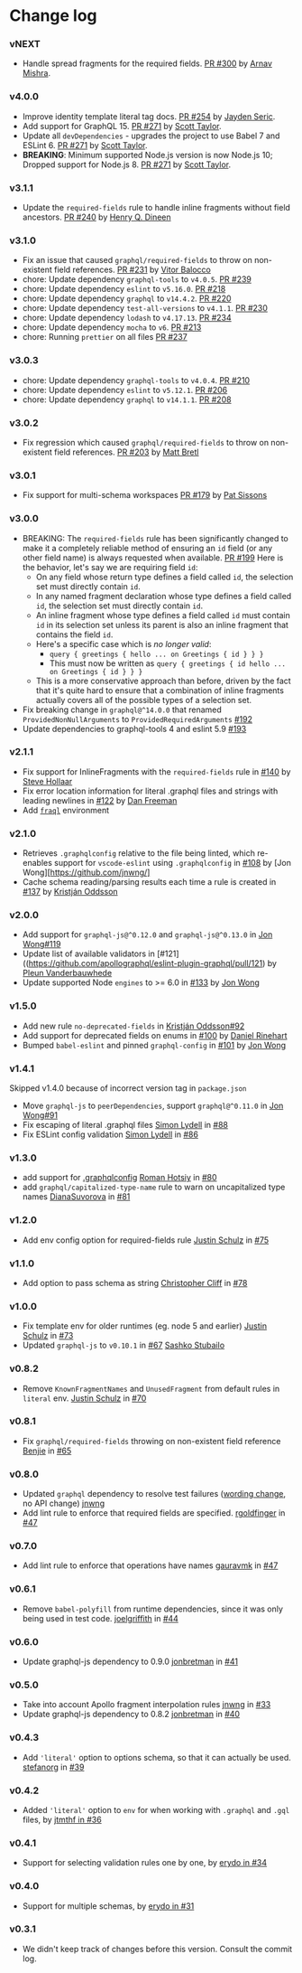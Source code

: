 # Change log

### vNEXT

- Handle spread fragments for the required fields. [PR #300](https://github.com/apollographql/eslint-plugin-graphql/pull/300) by [Arnav Mishra](https://github.com/arnmishra).

### v4.0.0

- Improve identity template literal tag docs. [PR #254](https://github.com/apollographql/eslint-plugin-graphql/pull/254) by [Jayden Seric](https://github.com/jaydenseric).
- Add support for GraphQL 15. [PR #271](https://github.com/apollographql/eslint-plugin-graphql/pull/271) by [Scott Taylor](https://github.com/staylor).
- Update all `devDependencies` - upgrades the project to use Babel 7 and ESLint 6. [PR #271](https://github.com/apollographql/eslint-plugin-graphql/pull/271) by [Scott Taylor](https://github.com/staylor).
- **BREAKING**: Minimum supported Node.js version is now Node.js 10; Dropped support for Node.js 8. [PR #271](https://github.com/apollographql/eslint-plugin-graphql/pull/271) by [Scott Taylor](https://github.com/staylor).

### v3.1.1

- Update the `required-fields` rule to handle inline fragments without field ancestors. [PR #240](https://github.com/apollographql/eslint-plugin-graphql/pull/240) by [Henry Q. Dineen](https://github.com/henryqdineen)

### v3.1.0

- Fix an issue that caused `graphql/required-fields` to throw on non-existent field references. [PR #231](https://github.com/apollographql/eslint-plugin-graphql/pull/231) by [Vitor Balocco](https://github.com/vitorbal)
- chore: Update dependency `graphql-tools` to `v4.0.5`. [PR #239](https://github.com/apollographql/eslint-plugin-graphql/pull/239)
- chore: Update dependency `eslint` to `v5.16.0`. [PR #218](https://github.com/apollographql/eslint-plugin-graphql/pull/218)
- chore: Update dependency `graphql` to `v14.4.2`. [PR #220](https://github.com/apollographql/eslint-plugin-graphql/pull/220)
- chore: Update dependency `test-all-versions` to `v4.1.1`. [PR #230](https://github.com/apollographql/eslint-plugin-graphql/pull/230)
- chore: Update dependency `lodash` to `v4.17.13`. [PR #234](https://github.com/apollographql/eslint-plugin-graphql/pull/234)
- chore: Update dependency `mocha` to `v6`. [PR #213](https://github.com/apollographql/eslint-plugin-graphql/pull/213)
- chore: Running `prettier` on all files [PR #237](https://github.com/apollographql/eslint-plugin-graphql/pull/237)

### v3.0.3

- chore: Update dependency `graphql-tools` to `v4.0.4`. [PR #210](https://github.com/apollographql/eslint-plugin-graphql/pull/210)
- chore: Update dependency `eslint` to `v5.12.1`. [PR #206](https://github.com/apollographql/eslint-plugin-graphql/pull/206)
- chore: Update dependency `graphql` to `v14.1.1`. [PR #208](https://github.com/apollographql/eslint-plugin-graphql/pull/208)

### v3.0.2

- Fix regression which caused `graphql/required-fields` to throw on non-existent field references. [PR #203](https://github.com/apollographql/eslint-plugin-graphql/pull/203) by [Matt Bretl](https://github.com/mattbretl)

### v3.0.1

- Fix support for multi-schema workspaces [PR #179](https://github.com/apollographql/eslint-plugin-graphql/pull/179) by [Pat Sissons](https://github.com/patsissons)

### v3.0.0

- BREAKING: The `required-fields` rule has been significantly changed to make it a completely reliable method of ensuring an `id` field (or any other field name) is always requested when available. [PR #199](https://github.com/apollographql/eslint-plugin-graphql/pull/199) Here is the behavior, let's say we are requiring field `id`:
  - On any field whose return type defines a field called `id`, the selection set must directly contain `id`.
  - In any named fragment declaration whose type defines a field called `id`, the selection set must directly contain `id`.
  - An inline fragment whose type defines a field called `id` must contain `id` in its selection set unless its parent is also an inline fragment that contains the field `id`.
  - Here's a specific case which is _no longer valid_:
    - `query { greetings { hello ... on Greetings { id } } }`
    - This must now be written as `query { greetings { id hello ... on Greetings { id } } }`
  - This is a more conservative approach than before, driven by the fact that it's quite hard to ensure that a combination of inline fragments actually covers all of the possible types of a selection set.
- Fix breaking change in `graphql@^14.0.0` that renamed `ProvidedNonNullArguments` to `ProvidedRequiredArguments` [#192](https://github.com/apollographql/eslint-plugin-graphql/pull/192)
- Update dependencies to graphql-tools 4 and eslint 5.9 [#193](https://github.com/apollographql/eslint-plugin-graphql/pull/193)

### v2.1.1

- Fix support for InlineFragments with the `required-fields` rule in [#140](https://github.com/apollographql/eslint-plugin-graphql/pull/140/files) by [Steve Hollaar](https://github.com/stevehollaar)
- Fix error location information for literal .graphql files and strings with leading newlines in [#122](https://github.com/apollographql/eslint-plugin-graphql/pull/122) by [Dan Freeman](https://github.com/dfreeman)
- Add [`fraql`](https://github.com/smooth-code/fraql) environment

### v2.1.0

- Retrieves `.graphqlconfig` relative to the file being linted, which re-enables support for `vscode-eslint` using `.graphqlconfig` in [#108](https://github.com/apollographql/eslint-plugin-graphql/pull/108) by [Jon Wong][https://github.com/jnwng/]
- Cache schema reading/parsing results each time a rule is created in [#137](https://github.com/apollographql/eslint-plugin-graphql/pull/137) by [Kristján Oddsson](https://github.com/koddsson)

### v2.0.0

- Add support for `graphql-js@^0.12.0` and `graphql-js@^0.13.0` in [Jon Wong](https://github.com/jnwng/)[#119](https://github.com/apollographql/eslint-plugin-graphql/pull/93)
- Update list of available validators in [#121]((https://github.com/apollographql/eslint-plugin-graphql/pull/121) by [Pleun Vanderbauwhede](https://github.com/pleunv)
- Update supported Node `engines` to >= 6.0 in [#133](https://github.com/apollographql/eslint-plugin-graphql/pull/133) by [Jon Wong](https://github.com/jnwng/)

### v1.5.0

- Add new rule `no-deprecated-fields` in [Kristján Oddsson](https://github.com/koddsson/)[#92](https://github.com/apollographql/eslint-plugin-graphql/pull/93)
- Add support for deprecated fields on enums in [#100](https://github.com/apollographql/eslint-plugin-graphql/pull/100) by [Daniel Rinehart](https://github.com/NeoPhi)
- Bumped `babel-eslint` and pinned `graphql-config` in [#101](https://github.com/apollographql/eslint-plugin-graphql/pull/101) by [Jon Wong](https://github.com/jnwng)

### v1.4.1

Skipped v1.4.0 because of incorrect version tag in `package.json`

- Move `graphql-js` to `peerDependencies`, support `graphql@^0.11.0` in [Jon Wong](https://github.com/jnwng/)[#91](https://github.com/apollographql/eslint-plugin-graphql/pull/91)
- Fix escaping of literal .graphql files [Simon Lydell](https://github.com/lydell/) in [#88](https://github.com/apollographql/eslint-plugin-graphql/pull/88)
- Fix ESLint config validation [Simon Lydell](https://github.com/lydell/) in [#86](https://github.com/apollographql/eslint-plugin-graphql/pull/86)

### v1.3.0

- add support for [.graphqlconfig](https://github.com/graphcool/graphql-config) [Roman Hotsiy](https://github.com/RomanGotsiy) in [#80](https://github.com/apollographql/eslint-plugin-graphql/pull/80)
- add `graphql/capitalized-type-name` rule to warn on uncapitalized type names [DianaSuvorova](https://github.com/DianaSuvorova) in [#81](https://github.com/apollographql/eslint-plugin-graphql/pull/81)

### v1.2.0

- Add env config option for required-fields rule [Justin Schulz](https://github.com/PepperTeasdale) in [#75](https://github.com/apollographql/eslint-plugin-graphql/pull/75)

### v1.1.0

- Add option to pass schema as string [Christopher Cliff](https://github.com/christophercliff) in [#78](https://github.com/apollographql/eslint-plugin-graphql/pull/78)

### v1.0.0

- Fix template env for older runtimes (eg. node 5 and earlier) [Justin Schulz](https://github.com/PepperTeasdale) in [#73](https://github.com/apollographql/eslint-plugin-graphql/pull/73)
- Updated `graphql-js` to `v0.10.1` in [#67](https://github.com/apollographql/eslint-plugin-graphql/pull/67) [Sashko Stubailo](https://github.com/stubailo)

### v0.8.2

- Remove `KnownFragmentNames` and `UnusedFragment` from default rules in `literal` env. [Justin Schulz](https://github.com/PepperTeasdale) in [#70](https://github.com/apollographql/eslint-plugin-graphql/pull/70)

### v0.8.1

- Fix `graphql/required-fields` throwing on non-existent field reference [Benjie](https://github.com/benjie) in [#65](https://github.com/apollographql/eslint-plugin-graphql/pull/65)

### v0.8.0

- Updated `graphql` dependency to resolve test failures ([wording change](https://github.com/graphql/graphql-js/commit/ba401e154461bca5323ca9121c6dacaee10ebe88), no API change) [jnwng](https://github.com/jnwng)
- Add lint rule to enforce that required fields are specified. [rgoldfinger](https://github.com/rgoldfinger) in [#47](https://github.com/apollographql/eslint-plugin-graphql/pull/50)

### v0.7.0

- Add lint rule to enforce that operations have names [gauravmk](https://github.com/gauravmk) in [#47](https://github.com/apollographql/eslint-plugin-graphql/pull/47)

### v0.6.1

- Remove `babel-polyfill` from runtime dependencies, since it was only being used in test code. [joelgriffith](https://github.com/joelgriffith) in [#44](https://github.com/apollographql/eslint-plugin-graphql/pull/44)

### v0.6.0

- Update graphql-js dependency to 0.9.0 [jonbretman](https://github.com/jonbretman) in [#41](https://github.com/apollostack/eslint-plugin-graphql/pull/41)

### v0.5.0

- Take into account Apollo fragment interpolation rules [jnwng](https://github.com/jnwng) in [#33](https://github.com/apollostack/eslint-plugin-graphql/pull/33)
- Update graphql-js dependency to 0.8.2 [jonbretman](https://github.com/jonbretman) in [#40](https://github.com/apollostack/eslint-plugin-graphql/pull/40)

### v0.4.3

- Add `'literal'` option to options schema, so that it can actually be used. [stefanorg](https://github.com/stefanorg) in [#39](https://github.com/apollostack/eslint-plugin-graphql/pull/39)

### v0.4.2

- Added `'literal'` option to `env` for when working with `.graphql` and `.gql` files, by [jtmthf in #36](https://github.com/apollostack/eslint-plugin-graphql/pull/36)

### v0.4.1

- Support for selecting validation rules one by one, by [erydo in
  #34](https://github.com/apollostack/eslint-plugin-graphql/pull/34)

### v0.4.0

- Support for multiple schemas, by [erydo in
  #31](https://github.com/apollostack/eslint-plugin-graphql/pull/31)

### v0.3.1

- We didn't keep track of changes before this version. Consult the commit log.
